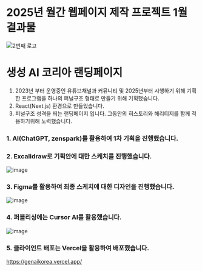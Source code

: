 # 2025년 월간 웹페이지 제작 프로젝트 1월 결과물

![2번째 로고](https://github.com/user-attachments/assets/df5be786-d834-46cc-a061-ff6ccd571539)
# 생성 AI 코리아 랜딩페이지
  1) 2023년 부터 운영중인 유튜브채널과 커뮤니티 및 2025년부터 시행하기 위해 기획한 프로그램을 하나의 퍼널구조 형태로 만들기 위해 기획했습니다.
  2) React(Next.js) 환경으로 만들었습니다.
  3) 퍼널구조 성격을 띄는 랜딩페이지 입니다. 그동안의 히스토리와 해리티지를 함께 적용하기위해 노력했습니다.

### 1. AI(ChatGPT, zenspark)를 활용하여 1차 기획을 진행했습니다.
### 2. Excalidraw로 기획안에 대한 스케치를 진행했습니다.
![image](https://github.com/user-attachments/assets/11df9ecf-b9ce-48d4-8315-4496c614dd79)

### 3. Figma를 활용하여 최종 스케치에 대한 디자인을 진행했습니다.
![image](https://github.com/user-attachments/assets/d82d3b80-e9e9-4bb5-81de-0293e9556e79)


### 4. 퍼블리싱에는 Cursor AI를 활용했습니다.
![image](https://github.com/user-attachments/assets/0949c5de-db76-479e-8d8e-4c94592c36a5)

### 5. 클라이언트 배포는 Vercel을 활용하여 배포했습니다.
https://genaikorea.vercel.app/
